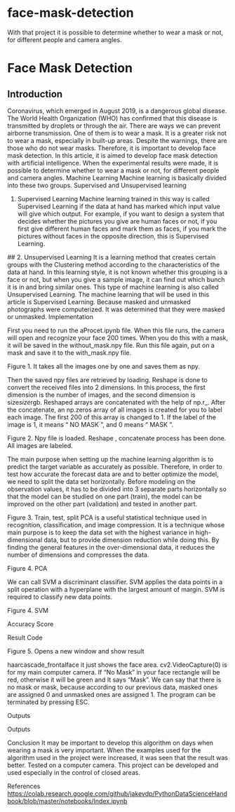 # face-mask-detection
With that project it is possible to determine whether to wear a mask or not, for different people and camera angles.

	
# Face Mask Detection

## Introduction
Coronavirus, which emerged in August 2019, is a dangerous global disease. The World Health Organization (WHO) has confirmed that this disease is transmitted by droplets or through the air. There are ways we can prevent airborne transmission. One of them is to wear a mask. It is a greater risk not to wear a mask, especially in built-up areas. Despite the warnings, there are those who do not wear masks. Therefore, it is important to develop face mask detection. In this article, it is aimed to develop face mask detection with artificial intelligence. When the experimental results were made, it is possible to determine whether to wear a mask or not, for different people and camera angles.
Machine Learning
Machine learning is basically divided into these two groups. Supervised and Unsupervised learning
1. Supervised Learning
Machine learning trained in this way is called Supervised Learning if the data at hand has marked which input value will give which output.
For example, if you want to design a system that decides whether the pictures you give are human faces or not, if you first give different human faces and mark them as faces, if you mark the pictures without faces in the opposite direction, this is Supervised Learning.

## 2. Unsupervised Learning
It is a learning method that creates certain groups with the Clustering method according to the characteristics of the data at hand. In this learning style, it is not known whether this grouping is a face or not, but when you give a sample image, it can find out which bunch it is in and bring similar ones. This type of machine learning is also called Unsupervised Learning.
The machine learning that will be used in this article is Supervised Learning. Because masked and unmasked photographs were computerized. It was determined that they were masked or unmasked.
Implementation

First you need to run the aProcet.ipynb file. When this file runs, the camera will open and recognize your face 200 times. When you do this with a mask, it will be saved in the without_mask.npy file. Run this file again, put on a mask and save it to the with_mask.npy file.


Figure 1. It takes all the images one by one and saves them as npy.

Then the saved npy files are retrieved by loading. Reshape is done to convert the received files into 2 dimensions. In this process, the first dimension is the number of images, and the second dimension is size*size*rgb. Reshaped arrays are concatenated with the help of np.r_. After the concatenate, an np.zeros array of all images is created for you to label each image. The first 200 of this array is changed to 1. If the label of the image is 1, it means “ NO MASK ”, and 0 means “ MASK ”.



Figure 2. Npy file is loaded. Reshape , concatenate process has been done. All images are labeled.

The main purpose when setting up the machine learning algorithm is to predict the target variable as accurately as possible. Therefore, in order to test how accurate the forecast data are and to better optimize the model, we need to split the data set horizontally. Before modeling on the observation values, it has to be divided into 3 separate parts horizontally so that the model can be studied on one part (train), the model can be improved on the other part (validation) and tested in another part.

Figure 3. Train, test, split
PCA is a useful statistical technique used in recognition, classification, and image compression. It is a technique whose main purpose is to keep the data set with the highest variance in high-dimensional data, but to provide dimension reduction while doing this. By finding the general features in the over-dimensional data, it reduces the number of dimensions and compresses the data.


Figure 4. PCA

We can call SVM a discriminant classifier. SVM applies the data points in a split operation with a hyperplane with the largest amount of margin. SVM is required to classify new data points.

Figure 4. SVM

Accuracy Score




Result Code





Figure 5. Opens a new window and show result

haarcascade_frontalface it just shows the face area.  cv2.VideoCapture(0) is for my main computer camera. If “No Mask” in your face rectangle will be red, otherwise it will be green and It says “Mask”. We can say that there is no mask or mask, because according to our previous data, masked ones are assigned 0 and unmasked ones are assigned 1. The program can be terminated by pressing ESC.






Outputs


Outputs




Conclusion
It may be important to develop this algorithm on days when wearing a mask is very important. When the examples used for the algorithm used in the project were increased, it was seen that the result was better. Tested on a computer camera. This project can be developed and used especially in the control of closed areas.

References
https://colab.research.google.com/github/jakevdp/PythonDataScienceHandbook/blob/master/notebooks/Index.ipynb
